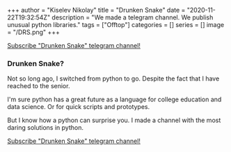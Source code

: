 +++
author = "Kiselev Nikolay"
title = "Drunken Snake"
date = "2020-11-22T19:32:54Z"
description = "We made a telegram channel. We publish unusual python libraries."
tags = ["Offtop"]
categories = []
series = []
image = "/DRS.png"
+++

[Subscribe "Drunken Snake" telegram channel!](https://t.me/drunkensnake)

### Drunken Snake?

Not so long ago, I switched from python to go. Despite the fact that I have reached to the senior.

I'm sure python has a great future as a language for college education and data science. Or for quick scripts and prototypes.

But I know how a python can surprise you. I made a channel with the most daring solutions in python.

[Subscribe "Drunken Snake" telegram channel!](https://t.me/drunkensnake)
